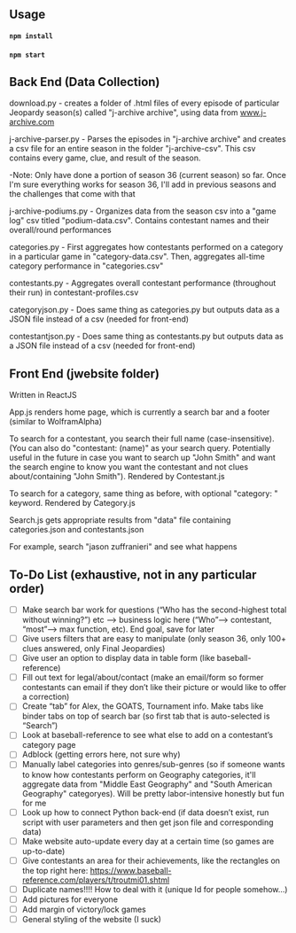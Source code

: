 Usage
-----

#### `npm install`

#### `npm start`


Back End (Data Collection)
-----

download.py - creates a folder of .html files of every
episode of particular Jeopardy season(s) called 
"j-archive archive", using data from www.j-archive.com

j-archive-parser.py - Parses the episodes in "j-archive
archive" and creates a csv file for an entire season in 
the folder "j-archive-csv". This csv contains every 
game, clue, and result of the season.

-Note: Only have done a portion of season 36 (current season)
so far. Once I'm sure everything works for season 36, I'll add in 
previous seasons and the challenges that come with that

j-archive-podiums.py - Organizes data from the season csv
into a "game log" csv titled "podium-data.csv". Contains
contestant names and their overall/round performances

categories.py - First aggregates how contestants performed
on a category in a particular game in "category-data.csv".
Then, aggregates all-time category performance in "categories.csv"

contestants.py - Aggregates overall contestant performance (throughout
their run) in contestant-profiles.csv

categoryjson.py - Does same thing as categories.py but outputs data
as a JSON file instead of a csv (needed for front-end)

contestantjson.py - Does same thing as contestants.py but outputs data
as a JSON file instead of a csv (needed for front-end)

Front End (jwebsite folder)
-----

Written in ReactJS 

App.js renders home page, which is currently a search bar and a footer 
(similar to WolframAlpha) 

To search for a contestant, you search their full name (case-insensitive).
(You can also do "contestant: (name)" as your search query. Potentially
useful in the future in case you want to search up "John Smith" and want
the search engine to know you want the contestant and not clues
about/containing "John Smith"). Rendered by Contestant.js

To search for a category, same thing as before, with optional "category: "
keyword. Rendered by Category.js

Search.js gets appropriate results from "data" file containing categories.json
and contestants.json

For example, search "jason zuffranieri" and see what happens

To-Do List (exhaustive, not in any particular order)
--------

- [ ] Make search bar work for questions (“Who has the second-highest total without winning?”) etc —> business logic here (“Who”—> contestant, “most”—> max function, etc). End goal, save for later
- [ ] Give users filters that are easy to manipulate (only season 36, only 100+ clues answered, only Final Jeopardies)
- [ ] Give user an option to display data in table form (like baseball-reference)
- [ ] Fill out text for legal/about/contact (make an email/form so former contestants can email if they don’t like their picture or would like to offer a correction)
- [ ] Create “tab” for Alex, the GOATS, Tournament info. Make tabs like binder tabs on top of search bar (so first tab that is auto-selected is “Search”)
- [ ] Look at baseball-reference to see what else to add on a contestant’s category page
- [ ] Adblock (getting errors here, not sure why)
- [ ] Manually label categories into genres/sub-genres 
(so if someone wants to know how contestants perform on Geography categories,
it'll aggregate data from "Middle East Geography" and "South American Geography" categoryes). Will be pretty labor-intensive honestly but fun for me
- [ ] Look up how to connect Python back-end (if data doesn’t exist, run script with user parameters and then get json file and corresponding data)
- [ ] Make website auto-update every day at a certain time (so games are up-to-date)
- [ ] Give contestants an area for their achievements, like the rectangles on 
the top right here: https://www.baseball-reference.com/players/t/troutmi01.shtml
- [ ] Duplicate names!!!! How to deal with it (unique Id for people somehow…)
- [ ] Add pictures for everyone
- [ ] Add margin of victory/lock games
- [ ] General styling of the website (I suck)